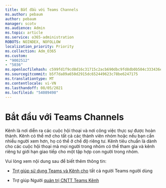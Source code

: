 ```yaml
---
title: Bắt đầu với Teams Channels
ms.author: pebaum
author: pebaum
manager: scotv
ms.audience: Admin
ms.topic: article
ms.service: o365-administration
ROBOTS: NOINDEX, NOFOLLOW
localization_priority: Priority
ms.collection: Adm_O365
ms.custom:
- "9002512"
- "5036"
ms.openlocfilehash: c599fd1f9cd8d16c31715c2acb690dbc9fd8db0b504c333436e43634c747f2d8
ms.sourcegitcommit: b5f7da89a650d2915dc652449623c78be6247175
ms.translationtype: MT
ms.contentlocale: vi-VN
ms.lasthandoff: 08/05/2021
ms.locfileid: "54089498"
---
```

# <a name="get-started-with-teams-channels"></a>Bắt đầu với Teams Channels

Kênh là nơi diễn ra các cuộc hội thoại và nơi công việc thực sự được hoàn thành. Kênh có thể mở cho tất cả các thành viên nhóm hoặc nếu bạn cần nhiều người xem hơn, họ có thể ở chế độ riêng tư. Kênh tiêu chuẩn là dành cho các cuộc hội thoại mà mọi người trong nhóm có thể tham gia và kênh riêng tư giới hạn giao tiếp cho một tập hợp con người trong nhóm.

Vui lòng xem nội dung sau để biết thêm thông tin:

- [Trợ giúp sử dụng Teams và Kênh cho](https://support.office.com/article/teams-and-channels-df38ae23-8f85-46d3-b071-cb11b9de5499) tất cả người Teams người dùng

- Trợ giúp Người [quản trị CNTT Teams Kênh](https://docs.microsoft.com/microsoftteams/teams-channels-overview) 
